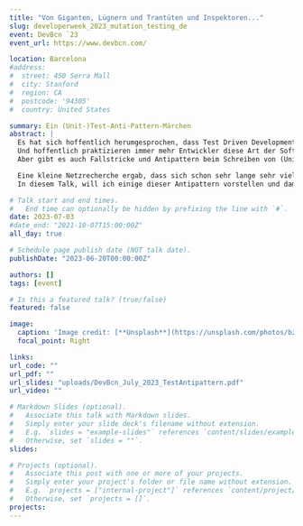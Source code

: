 ```yaml
---
title: "Von Giganten, Lügnern und Trantüten und Inspektoren..."
slug: developerweek_2023_mutation_testing_de
event: DevBcn `23
event_url: https://www.devbcn.com/

location: Barcelona
#address:
#  street: 450 Serra Mall
#  city: Stanford
#  region: CA
#  postcode: '94305'
#  country: United States

summary: Ein (Unit-)Test-Anti-Pattern-Märchen
abstract: |
  Es hat sich hoffentlich herumgesprochen, dass Test Driven Development (TDD) eine gute Idee ist, um sich bei der Entwicklungsarbeit ein engmaschiges Sicherheitsnetz zu knüpfen.
  Und hoffentlich praktizieren immer mehr Entwickler diese Art der Softwareentwicklung.
  Aber gibt es auch Fallstricke und Antipattern beim Schreiben von (Unit-)Tests?

  Eine kleine Netzrecherche ergab, dass sich schon sehr lange sehr viele Leute Gedanken zum Thema TDD Antipattern gemacht und diese sogar (wohlklingende) Namen haben.
  In diesem Talk, will ich einige dieser Antipattern vorstellen und damit zum Nachdenken anregen, wie man die eigenen Tests demnächst noch besser und frei von Antipattern schreiben kann.

# Talk start and end times.
#   End time can optionally be hidden by prefixing the line with `#`.
date: 2023-07-03
#date_end: "2021-10-07T15:00:00Z"
all_day: true

# Schedule page publish date (NOT talk date).
publishDate: "2023-06-20T00:00:00Z"

authors: []
tags: [event]

# Is this a featured talk? (true/false)
featured: false

image:
  caption: 'Image credit: [**Unsplash**](https://unsplash.com/photos/bzdhc5b3Bxs)'
  focal_point: Right

links:
url_code: ""
url_pdf: ""
url_slides: "uploads/DevBcn_July_2023_TestAntipattern.pdf"
url_video: ""

# Markdown Slides (optional).
#   Associate this talk with Markdown slides.
#   Simply enter your slide deck's filename without extension.
#   E.g. `slides = "example-slides"` references `content/slides/example-slides.md`.
#   Otherwise, set `slides = ""`.
slides:

# Projects (optional).
#   Associate this post with one or more of your projects.
#   Simply enter your project's folder or file name without extension.
#   E.g. `projects = ["internal-project"]` references `content/project/deep-learning/index.md`.
#   Otherwise, set `projects = []`.
projects:
---
```

